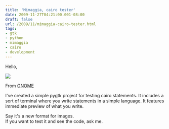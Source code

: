 ```yaml
---
title: 'Mimaggia, cairo tester'
date: 2009-11-27T04:21:00.001-08:00
draft: false
url: /2009/11/mimaggia-cairo-tester.html
tags: 
- gtk
- python
- mimaggia
- cairo
- development
---
```


Hello,  

[![](https://blogger.googleusercontent.com/img/b/R29vZ2xl/AVvXsEgz-BwuZl9ao6qcFVZQ_yiUARWTdFLEoaFcHOsp1QfJtfb0-ZW-3G2rqZ6MlztnERE13Dp9PP7AL78Seh_6MoApv3GhmFHcbLY1uLs2lZS54rk4nO0ozST8cGIs_9tzVV3jB7Q1/s144/Screenshot-Mimaggia.png)](http://picasaweb.google.com/lh/photo/eame-pQdBfqL7fex8ocG1Q?feat=embedwebsite)

From [GNOME](http://picasaweb.google.com/lethalman88/GNOME?feat=embedwebsite)

  
I've created a simple pygtk project for testing cairo statements. It includes a sort of terminal where you write statements in a simple language. It features immediate preview of what you write.  
  
Say it's a new format for images.  
If you want to test it and see the code, ask me.
